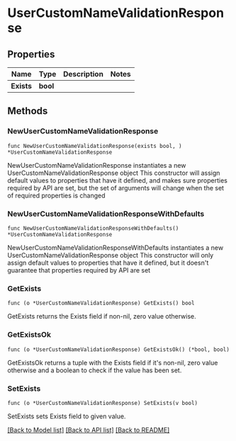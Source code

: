 # UserCustomNameValidationResponse

## Properties

Name | Type | Description | Notes
------------ | ------------- | ------------- | -------------
**Exists** | **bool** |  | 

## Methods

### NewUserCustomNameValidationResponse

`func NewUserCustomNameValidationResponse(exists bool, ) *UserCustomNameValidationResponse`

NewUserCustomNameValidationResponse instantiates a new UserCustomNameValidationResponse object
This constructor will assign default values to properties that have it defined,
and makes sure properties required by API are set, but the set of arguments
will change when the set of required properties is changed

### NewUserCustomNameValidationResponseWithDefaults

`func NewUserCustomNameValidationResponseWithDefaults() *UserCustomNameValidationResponse`

NewUserCustomNameValidationResponseWithDefaults instantiates a new UserCustomNameValidationResponse object
This constructor will only assign default values to properties that have it defined,
but it doesn't guarantee that properties required by API are set

### GetExists

`func (o *UserCustomNameValidationResponse) GetExists() bool`

GetExists returns the Exists field if non-nil, zero value otherwise.

### GetExistsOk

`func (o *UserCustomNameValidationResponse) GetExistsOk() (*bool, bool)`

GetExistsOk returns a tuple with the Exists field if it's non-nil, zero value otherwise
and a boolean to check if the value has been set.

### SetExists

`func (o *UserCustomNameValidationResponse) SetExists(v bool)`

SetExists sets Exists field to given value.



[[Back to Model list]](../README.md#documentation-for-models) [[Back to API list]](../README.md#documentation-for-api-endpoints) [[Back to README]](../README.md)


